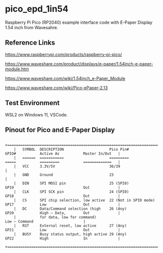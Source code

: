 # pico_epd_1in54
Raspberry Pi Pico (RP2040) example interface code with E-Paper Display 1.54 inch from Wavesahre.

## Reference Links
https://www.raspberrypi.com/products/raspberry-pi-pico/

https://www.waveshare.com/product/displays/e-paper/1.54inch-e-paper-module.htm

https://www.waveshare.com/wiki/1.54inch_e-Paper_Module

https://www.waveshare.com/wiki/Pico-ePaper-2.13


## Test Environment
WSL2 on Windows 11, VSCode.

## Pinout for Pico and E-Paper Display
```
	+=======================================================================================================================+
	|	SYMBOL	DESCRIPTION						Pico Pin#				GPIO#			Active As			Master In/Out	|
	|	======	===========						=========				=====			=========			=============	|
	|	VCC		3.3V/5V							36/39																		|
	|	GND		Ground							23																			|
	|	DIN		SPI MOSI pin					25 (SPI0)				GP19								Out				|
	|	CLK		SPI SCK pin						24 (SPI0)				GP18								Out				|
	|	CS		SPI chip selection, low active	22 (Not in SPI0 mode)	GP17			Low					Out				|
	|	DC		Data/Command selection (high	26 (Any)				GP20			High – Data,		Out				|
	|			for data, low for command)												Low – Command						|
	|	RST		External reset, low active		27 (Any)				GP21			Low					Out				|
	|	BUSY	Busy status output, high active	29 (Any)				GP22			High				In				|
	+=======================================================================================================================+
```
